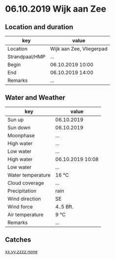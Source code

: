 # 06.10.2019 Wijk aan Zee

## Location and duration

key | value |
----|-------|
Location | Wijk aan Zee, Vliegerpad |
Strandpaal/HMP | ... |
Begin | 06.10.2019 10:00 |
End | 06.10.2019 14:00 |
Remarks | ... |

## Water and Weather

key | value |
----|-------|
Sun up | 06.10.2019 |
Sun down | 06.10.2019 |
Moonphase | ... |
High water | ... |
Low water | ... |
High water | 06.10.2019 10:08 |
Low water | ... |
Water temperature | 16 °C |
Cloud coverage | ... |
Precipitation | rain |
Wind direction | SE |
Wind force | 4..5 Bft. |
Air temperature | 9 °C |
Remarks | ... |

## Catches

[xx.yy.zzzz none](catches/template_none.md)

